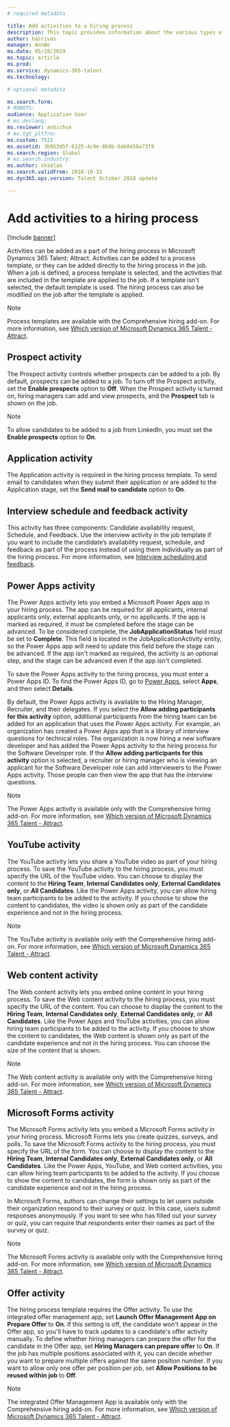 ```yaml
---
# required metadata

title: Add activities to a hiring process 
description: This topic provides information about the various types of activities you can add to a hiring process in Microsoft Dynamics 365 Talent - Attract.
author: hasrivas
manager: AnnBe
ms.date: 05/28/2019
ms.topic: article
ms.prod: 
ms.service: dynamics-365-talent
ms.technology: 

# optional metadata

ms.search.form: 
# ROBOTS: 
audience: Application User
# ms.devlang: 
ms.reviewer: anbichse
# ms.tgt_pltfrm: 
ms.custom: 7521
ms.assetid: 3b953d5f-6325-4c9e-8b9b-6ab0458a73f8
ms.search.region: Global
# ms.search.industry: 
ms.author: shielas
ms.search.validFrom: 2018-10-15
ms.dyn365.ops.version: Talent October 2018 update

---
```


# Add activities to a hiring process

[!include [banner](includes/banner.md)]

Activities can be added as a part of the hiring process in Microsoft Dynamics 365 Talent: Attract. Activities can be added to a process template, or they can be added directly to the hiring process in the job. When a job is defined, a process template is selected, and the activities that are included in the template are applied to the job. If a template isn't selected, the default template is used. The hiring process can also be modified on the job after the template is applied.

> [!NOTE] 
> Process templates are available with the Comprehensive hiring add-on. For more information, see [Which version of Microsoft Dynamics 365 Talent - Attract](./attract-comprehensive-hiring.md).

## Prospect activity

The Prospect activity controls whether prospects can be added to a job. By default, prospects can be added to a job. To turn off the Prospect activity, set the **Enable prospects** option to **Off**. When the Prospect activity is turned on, hiring managers can add and view prospects, and the **Prospect** tab is shown on the job.

> [!NOTE]
> To allow candidates to be added to a job from LinkedIn, you must set the **Enable prospects** option to **On**.

## Application activity

The Application activity is required in the hiring process template. To send email to candidates when they submit their application or are added to the Application stage, set the **Send mail to candidate** option to **On**.

## Interview schedule and feedback activity

This activity has three components: Candidate availability request, Schedule, and Feedback. Use the interview activity in the job template if you want to include the candidate’s availability request, schedule, and feedback as part of the process instead of using them individually as part of the hiring process. For more information, see [Interview scheduling and feedback](interview-scheduling-feedback.md).

## Power Apps activity

The Power Apps activity lets you embed a Microsoft Power Apps app in your hiring process. The app can be required for all applicants, internal applicants only, external applicants only, or no applicants. If the app is marked as required, it must be completed before the stage can be advanced. To be considered complete, the **JobApplicationStatus** field must be set to **Complete**. This field is located in the JobApplicationActivity entity, so the Power Apps app will need to update this field before the stage can be advanced. If the app isn't marked as required, the activity is an optional step, and the stage can be advanced even if the app isn't completed.

To save the Power Apps activity to the hiring process, you must enter a Power Apps ID. To find the Power Apps ID, go to [Power Apps](https://web.powerapps.com), select **Apps**, and then select **Details**.

By default, the Power Apps activity is available to the Hiring Manager, Recruiter, and their delegates. If you select the **Allow adding participants for this activity** option, additional participants from the hiring team can be added for an application that uses the Power Apps activity. For example, an organization has created a Power Apps app that is a library of interview questions for technical roles. The organization is now hiring a new software developer and has added the Power Apps activity to the hiring process for the Software Developer role. If the **Allow adding participants for this activity** option is selected, a recruiter or hiring manager who is viewing an applicant for the Software Developer role can add interviewers to the Power Apps activity. Those people can then view the app that has the interview questions.

> [!NOTE]
> The Power Apps activity is available only with the Comprehensive hiring add-on. For more information, see [Which version of Microsoft Dynamics 365 Talent - Attract](./attract-comprehensive-hiring.md).

## YouTube activity

The YouTube activity lets you share a YouTube video as part of your hiring process. To save the YouTube activity to the hiring process, you must specify the URL of the YouTube video. You can choose to display the content to the **Hiring Team**, **Internal Candidates only**, **External Candidates only**, or **All Candidates**. Like the Power Apps activity, you can allow hiring team participants to be added to the activity. If you choose to show the content to candidates, the video is shown only as part of the candidate experience and not in the hiring process.

> [!NOTE]
> The YouTube activity is available only with the Comprehensive hiring add-on. For more information, see [Which version of Microsoft Dynamics 365 Talent - Attract](./attract-comprehensive-hiring.md).

## Web content activity

The Web content activity lets you embed online content in your hiring process. To save the Web content activity to the hiring process, you must specify the URL of the content. You can choose to display the content to the **Hiring Team**, **Internal Candidates only**, **External Candidates only**, or **All Candidates**. Like the Power Apps and YouTube activities, you can allow hiring team participants to be added to the activity. If you choose to show the content to candidates, the Web content is shown only as part of the candidate experience and not in the hiring process. You can choose the size of the content that is shown.

> [!NOTE]
> The Web content activity is available only with the Comprehensive hiring add-on. For more information, see [Which version of Microsoft Dynamics 365 Talent - Attract](./attract-comprehensive-hiring.md).

## Microsoft Forms activity

The Microsoft Forms activity lets you embed a Microsoft Forms activity in your hiring process. Microsoft Forms lets you create quizzes, surveys, and polls. To save the Microsoft Forms activity to the hiring process, you must specify the URL of the form. You can choose to display the content to the **Hiring Team**, **Internal Candidates only**, **External Candidates only**, or **All Candidates**. Like the Power Apps, YouTube, and Web content activities, you can allow hiring team participants to be added to the activity. If you choose to show the content to candidates, the form is shown only as part of the candidate experience and not in the hiring process.

In Microsoft Forms, authors can change their settings to let users outside their organization respond to their survey or quiz. In this case, users submit responses anonymously. If you want to see who has filled out your survey or quiz, you can require that respondents enter their names as part of the survey or quiz.

> [!NOTE]
> The Microsoft Forms activity is available only with the Comprehensive hiring add-on. For more information, see [Which version of Microsoft Dynamics 365 Talent - Attract](./attract-comprehensive-hiring.md).

## Offer activity

The hiring process template requires the Offer activity. To use the integrated offer management app, set **Launch Offer Management App on Prepare Offer** to **On**. If this setting is off, the candidate won't appear in the Offer app, so you'll have to track updates to a candidate's offer activity manually. To define whether hiring managers can prepare the offer for the candidate in the Offer app, set **Hiring Managers can prepare offer** to **On**. If the job has multiple positions associated with it, you can decide whether you want to prepare multiple offers against the same position number. If you want to allow only one offer per position per job, set **Allow Positions to be reused within job** to **Off**.

> [!NOTE]
> The integrated Offer Management App is available only with the Comprehensive hiring add-on. For more information, see [Which version of Microsoft Dynamics 365 Talent - Attract](./attract-comprehensive-hiring.md).


